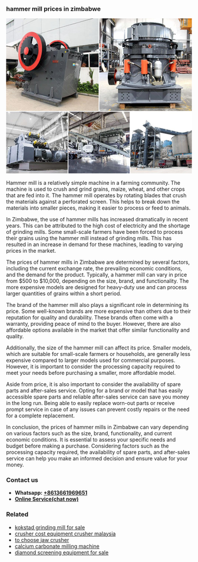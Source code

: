 <h3>hammer mill prices in zimbabwe</h3><img src='1706768266.jpg' alt=''><p>Hammer mill is a relatively simple machine in a farming community. The machine is used to crush and grind grains, maize, wheat, and other crops that are fed into it. The hammer mill operates by rotating blades that crush the materials against a perforated screen. This helps to break down the materials into smaller pieces, making it easier to process or feed to animals.</p><p>In Zimbabwe, the use of hammer mills has increased dramatically in recent years. This can be attributed to the high cost of electricity and the shortage of grinding mills. Some small-scale farmers have been forced to process their grains using the hammer mill instead of grinding mills. This has resulted in an increase in demand for these machines, leading to varying prices in the market.</p><p>The prices of hammer mills in Zimbabwe are determined by several factors, including the current exchange rate, the prevailing economic conditions, and the demand for the product. Typically, a hammer mill can vary in price from $500 to $10,000, depending on the size, brand, and functionality. The more expensive models are designed for heavy-duty use and can process larger quantities of grains within a short period.</p><p>The brand of the hammer mill also plays a significant role in determining its price. Some well-known brands are more expensive than others due to their reputation for quality and durability. These brands often come with a warranty, providing peace of mind to the buyer. However, there are also affordable options available in the market that offer similar functionality and quality.</p><p>Additionally, the size of the hammer mill can affect its price. Smaller models, which are suitable for small-scale farmers or households, are generally less expensive compared to larger models used for commercial purposes. However, it is important to consider the processing capacity required to meet your needs before purchasing a smaller, more affordable model.</p><p>Aside from price, it is also important to consider the availability of spare parts and after-sales service. Opting for a brand or model that has easily accessible spare parts and reliable after-sales service can save you money in the long run. Being able to easily replace worn-out parts or receive prompt service in case of any issues can prevent costly repairs or the need for a complete replacement.</p><p>In conclusion, the prices of hammer mills in Zimbabwe can vary depending on various factors such as the size, brand, functionality, and current economic conditions. It is essential to assess your specific needs and budget before making a purchase. Considering factors such as the processing capacity required, the availability of spare parts, and after-sales service can help you make an informed decision and ensure value for your money.</p><h3>Contact us</h3><ul><li><strong>Whatsapp:&nbsp;<a href="https://wa.me/8613661969651">+8613661969651</a></strong></li><li><a href="https://swt.shibang-china.com/?git&amp;zhl&amp;hammer mill prices in zimbabwe"><strong>Online Service(chat now)</strong></a></li></ul><h3>Related</h3><ul><li><a href='kokstad grinding mill for sale.md'>kokstad grinding mill for sale</a></li><li><a href='crusher cost equipment crusher malaysia.md'>crusher cost equipment crusher malaysia</a></li><li><a href='to choose jaw crusher.md'>to choose jaw crusher</a></li><li><a href='calcium carbonate milling machine.md'>calcium carbonate milling machine</a></li><li><a href='diamond screening equipment for sale.md'>diamond screening equipment for sale</a></li></ul>